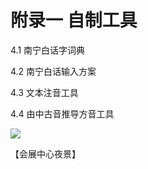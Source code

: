 # 附录一 自制工具

4.1 南宁白话字词典

4.2 南宁白话输入方案

4.3 文本注音工具

4.4 由中古音推导方音工具

<!--
![](https://wx3.sinaimg.cn/large/69144085ly1g8d4vz8vygj20go0m9mzp.jpg)
-->

![](https://s2.ax1x.com/2019/10/29/KgxO39.jpg)

【会展中心夜景】
